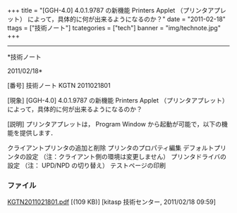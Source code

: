 ﻿+++
title = "[GGH-4.0] 4.0.1.9787 の新機能 Printers Applet （プリンタアプレット） によって，具体的に何が出来るようになるのか？"
date = "2011-02-18"
ttags = ["技術ノート"]
tcategories = ["tech"]
banner = "img/technote.jpg"
+++

-----------------------------------------------------------------------------------------------------------------------------

*技術ノート

2011/02/18*


[番号]
技術ノート KGTN 2011021801

[現象]
[GGH-4.0] 4.0.1.9787 の新機能 Printers Applet （プリンタアプレット）
によって，具体的に何が出来るようになるのか？

[説明]
プリンタアプレットは， Program Window
から起動が可能で，以下の機能を提供します．

クライアントプリンタの追加と削除
プリンタのプロパティ編集
デフォルトプリンタの設定 （注：クライアント側の環境は変更しません）
プリンタドライバの設定 （注： UPD/NPD の切り替え）
テストページの印刷


### ファイル

 
 


[KGTN2011021801.pdf](http://techreport.kitasp.net/attachments/download/487/KGTN2011021801.pdf)
 [(109 KB)] [kitasp 技術センター, 2011/02/18
09:59]


 


 

